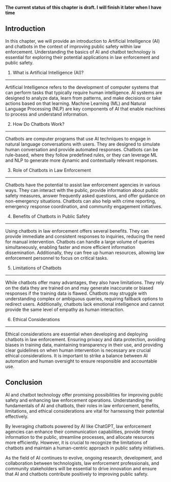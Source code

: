 **The current status of this chapter is draft. I will finish it later when I have time**

Introduction
------------

In this chapter, we will provide an introduction to Artificial Intelligence (AI) and chatbots in the context of improving public safety within law enforcement. Understanding the basics of AI and chatbot technology is essential for exploring their potential applications in law enforcement and public safety.

1. What is Artificial Intelligence (AI)?
----------------------------------------

Artificial Intelligence refers to the development of computer systems that can perform tasks that typically require human intelligence. AI systems are designed to analyze data, learn from patterns, and make decisions or take actions based on that learning. Machine Learning (ML) and Natural Language Processing (NLP) are key components of AI that enable machines to process and understand information.

2. How Do Chatbots Work?
------------------------

Chatbots are computer programs that use AI techniques to engage in natural language conversations with users. They are designed to simulate human conversation and provide automated responses. Chatbots can be rule-based, where they follow predefined rules, or they can leverage ML and NLP to generate more dynamic and contextually relevant responses.

3. Role of Chatbots in Law Enforcement
--------------------------------------

Chatbots have the potential to assist law enforcement agencies in various ways. They can interact with the public, provide information about public safety measures, answer frequently asked questions, and offer guidance on non-emergency situations. Chatbots can also help with crime reporting, emergency response coordination, and community engagement initiatives.

4. Benefits of Chatbots in Public Safety
----------------------------------------

Using chatbots in law enforcement offers several benefits. They can provide immediate and consistent responses to inquiries, reducing the need for manual intervention. Chatbots can handle a large volume of queries simultaneously, enabling faster and more efficient information dissemination. Additionally, they can free up human resources, allowing law enforcement personnel to focus on critical tasks.

5. Limitations of Chatbots
--------------------------

While chatbots offer many advantages, they also have limitations. They rely on the data they are trained on and may generate inaccurate or biased responses if the training data is flawed. Chatbots may struggle with understanding complex or ambiguous queries, requiring fallback options to redirect users. Additionally, chatbots lack emotional intelligence and cannot provide the same level of empathy as human interaction.

6. Ethical Considerations
-------------------------

Ethical considerations are essential when developing and deploying chatbots in law enforcement. Ensuring privacy and data protection, avoiding biases in training data, maintaining transparency in their use, and providing clear guidelines on when human intervention is necessary are crucial ethical considerations. It is important to strike a balance between AI automation and human oversight to ensure responsible and accountable use.

Conclusion
----------

AI and chatbot technology offer promising possibilities for improving public safety and enhancing law enforcement operations. Understanding the fundamentals of AI and chatbots, their roles in law enforcement, benefits, limitations, and ethical considerations are vital for harnessing their potential effectively.

By leveraging chatbots powered by AI like ChatGPT, law enforcement agencies can enhance their communication capabilities, provide timely information to the public, streamline processes, and allocate resources more efficiently. However, it is crucial to recognize the limitations of chatbots and maintain a human-centric approach in public safety initiatives.

As the field of AI continues to evolve, ongoing research, development, and collaboration between technologists, law enforcement professionals, and community stakeholders will be essential to drive innovation and ensure that AI and chatbots contribute positively to improving public safety.
